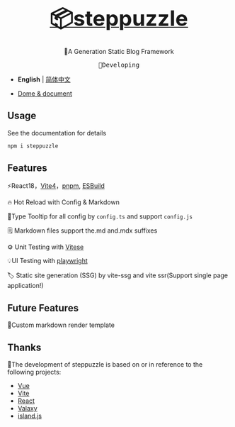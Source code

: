 <h1 align="center">
<a href="javascript;"><font size="54">📦️steppuzzle</font></a>
</h1>

<p align="center">
🎨A Generation Static Blog Framework
</p>

<pre align="center">
🔖Developing
</pre>

- **English** | [简体中文](./README.zh-CN.md)

- [Dome & document](https://lvzhongqiu.github.io/steppuzzleGuide/use)

## Usage

See the documentation for details

```txt
npm i steppuzzle
```

## Features

⚡️React18，[Vite4](https://github.com/vitejs/vite)，[pnpm](https://pnpm.js.org/), [ESBuild](https://github.com/evanw/esbuild)

🔥 Hot Reload with Config & Markdown

🔧Type Tooltip for all config by `config.ts` and support `config.js`

🗒 Markdown files support the.md and.mdx suffixes

⚙️ Unit Testing with [Vitese](https://github.com/vitest-dev/vitest)

💡UI Testing with [playwright](https://github.com/microsoft/playwright)

🏷️ Static site generation (SSG) by vite-ssg and vite ssr(Support single page application!)

## Future Features

🍻Custom markdown render template

## Thanks

🚩The development of steppuzzle is based on or in reference to the following projects:

- [Vue](https://github.com/vuejs/core)
- [Vite](https://github.com/vitejs/vite)
- [React](https://github.com/facebook/react)
- [Valaxy](https://github.com/YunYouJun/valaxy)
- [island.js](https://github.com/sanyuan0704/island.js)
